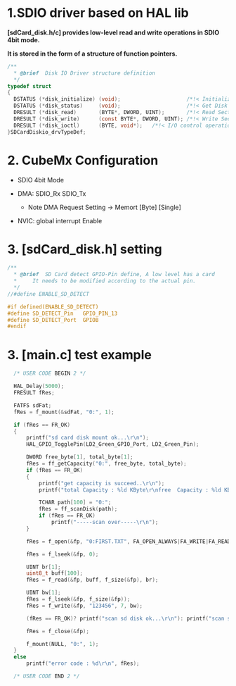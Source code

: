 # 1.SDIO driver based on HAL lib

**[sdCard_disk.h/c] provides low-level read and write operations in SDIO 4bit mode.**

**It is stored in the form of a structure of function pointers.**

```c
/**
  * @brief  Disk IO Driver structure definition
  */
typedef struct
{
  DSTATUS (*disk_initialize) (void);                     /*!< Initialize Disk Drive */
  DSTATUS (*disk_status)     (void);                     /*!< Get Disk Status */
  DRESULT (*disk_read)       (BYTE*, DWORD, UINT);       /*!< Read Sector(s) */
  DRESULT (*disk_write)      (const BYTE*, DWORD, UINT); /*!< Write Sector(s) when _USE_WRITE = 0       */
  DRESULT (*disk_ioctl)      (BYTE, void*);   /*!< I/O control operation when _USE_IOCTL = 1 */
}SDCardDiskio_drvTypeDef;
```

# 2. CubeMx Configuration

- SDIO 4bit Mode
- DMA: SDIO_Rx   SDIO_Tx
  - Note  DMA Request Setting -> Memort  [Byte]  [Single]

- NVIC: global interrupt   Enable

# 3. [sdCard_disk.h] setting

```c
/**
  * @brief	SD Card detect GPIO-Pin define, A low level has a card
  * 	It needs to be modified according to the actual pin.
  */
//#define ENABLE_SD_DETECT

#if defined(ENABLE_SD_DETECT)
#define SD_DETECT_Pin 	GPIO_PIN_13
#define SD_DETECT_Port 	GPIOB
#endif
```

# 3. [main.c] test example

```c
  /* USER CODE BEGIN 2 */

  HAL_Delay(5000);
  FRESULT fRes;

  FATFS sdFat;
  fRes = f_mount(&sdFat, "0:", 1);

  if (fRes == FR_OK)
  {
	  printf("sd card disk mount ok...\r\n");
	  HAL_GPIO_TogglePin(LD2_Green_GPIO_Port, LD2_Green_Pin);

	  DWORD free_byte[1], total_byte[1];
	  fRes = ff_getCapacity("0:", free_byte, total_byte);
	  if (fRes == FR_OK)
	  {
		  printf("get capacity is succeed..\r\n");
		  printf("total Capacity : %ld KByte\r\nfree  Capacity : %ld KByte\r\n",total_byte[0], free_byte[0]);

		  TCHAR path[100] = "0:";
		  fRes = ff_scanDisk(path);
		  if (fRes == FR_OK)
			  printf("-----scan over-----\r\n");
	  }

	  fRes = f_open(&fp, "0:FIRST.TXT", FA_OPEN_ALWAYS|FA_WRITE|FA_READ);

	  fRes = f_lseek(&fp, 0);

	  UINT br[1];
	  uint8_t buff[100];
	  fRes = f_read(&fp, buff, f_size(&fp), br);

	  UINT bw[1];
	  fRes = f_lseek(&fp, f_size(&fp));
	  fRes = f_write(&fp, "123456", 7, bw);

	  (fRes == FR_OK)? printf("scan sd disk ok...\r\n"): printf("scan sd disk error...\r\n");

	  fRes = f_close(&fp);

	  f_mount(NULL, "0:", 1);
  }
  else
	  printf("error code : %d\r\n", fRes);

  /* USER CODE END 2 */
```


